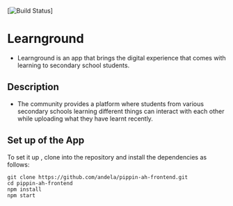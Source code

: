 [![Build Status](https://travis-ci.org/andela/pippin-ah-frontend.svg?branch=develop)]

# Learnground

- Learnground is an app that brings the digital experience that comes with learning to secondary school students.

## Description

- The community provides a platform where students from various secondary schools learning different things can interact with each other while uploading what they have learnt recently.

## Set up of the App

To set it up , clone into the repository and install the dependencies as follows:
```
git clone https://github.com/andela/pippin-ah-frontend.git
cd pippin-ah-frontend
npm install
npm start
```